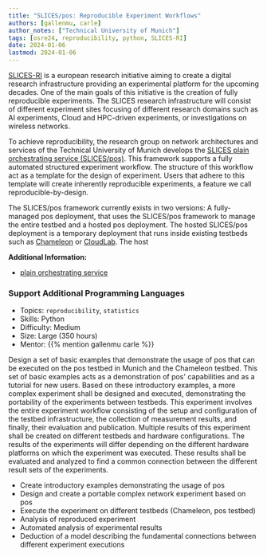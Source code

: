 ```yaml
---
title: "SLICES/pos: Reproducible Experiment Workflows"
authors: [gallenmu, carle]
author_notes: ["Technical University of Munich"]
tags: [osre24, reproducibility, python, SLICES-RI]
date: 2024-01-06
lastmod: 2024-01-06
---
```


[SLICES-RI](https://www.slices-ri.eu/) is a european research initiative aiming to create a digital research infrastructure providing an experimental platform for the upcoming decades.
One of the main goals of this initiative is the creation of fully reproducible experiments.
The SLICES research infrastructure will consist of different experiment sites focusing of different research domains such as AI experiments, Cloud and HPC-driven experiments, or investigations on wireless networks.

To achieve reproducibility, the research group on network architectures and services of the Technical University of Munich develops the [SLICES plain orchestrating service (SLICES/pos)](https://dl.acm.org/doi/10.1145/3485983.3494841).
This framework supports a fully automated structured experiment workflow.
The structure of this workflow act as a template for the design of experiment.
Users that adhere to this template will create inherently reproducible experiments, a feature we call reproducible-by-design.

The SLICES/pos framework currently exists in two versions:
A fully-managed pos deployment, that uses the SLICES/pos framework to manage the entire testbed and a hosted pos deployment.
The hosted SLICES/pos deployment is a temporary deployment that runs inside existing testbeds such as [Chameleon](https://chameleoncloud.org/) or [CloudLab](https://cloudlab.us/).
The host

**Additional Information:**

* [plain orchestrating service](https://dl.acm.org/doi/10.1145/3485983.3494841)

### Support Additional Programming Languages

* Topics: `reproducibility`, `statistics`
* Skills: Python
* Difficulty: Medium
* Size: Large (350 hours)
* Mentor: {{% mention gallenmu carle %}}

Design a set of basic examples that demonstrate the usage of pos that can be executed on the pos testbed in Munich and the Chameleon testbed.
This set of basic examples acts as a demonstration of pos' capabilities and as a tutorial for new users.
Based on these introductory examples, a more complex experiment shall be designed and executed, demonstrating the portability of the experiments between testbeds.
This experiment involves the entire experiment workflow consisting of the setup and configuration of the testbed infrastructure, the collection of measurement results, and finally, their evaluation and publication.
Multiple results of this experiment shall be created on different testbeds and hardware configurations.
The results of the experiments will differ depending on the different hardware platforms on which the experiment was executed.
These results shall be evaluated and analyzed to find a common connection between the different result sets of the experiments.

* Create introductory examples demonstrating the usage of pos
* Design and create a portable complex network experiment based on pos
* Execute the experiment on different testbeds (Chameleon, pos testbed)
* Analysis of reproduced experiment
* Automated analysis of experimental results
* Deduction of a model describing the fundamental connections between different experiment executions

